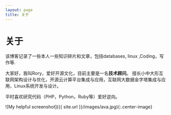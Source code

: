```yaml
---
layout: page
title: 关于
---
```


# 关于

该博客记录了一些本人一些知识碎片和文章，包括databases, linux ,Coding，写作等.

大家好，我叫Rory，爱好开源文化，目前主要是一名**技术顾问**。
        擅长小中大形互联网架构设计与优化，开源云计算平台集成与应用，互联网大数据金字塔集成与应用，Linux系统开发与设计。

平时喜欢研究代码（PHP，Python，Ruby等）爱好逆向。

![My helpful screenshot]({{ site.url }}/images/ava.jpg){:.center-image}
